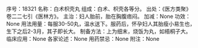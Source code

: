 序号：18321
名称：白术枳壳丸
组成：白术、枳壳各等分。
出处：《医方类聚》卷二二七引《医林方》。
主治：妇人胎前，胎在胸腹痞闷。
加减：None
功效：None
用法用量：每服30-50丸，温水送下。服药后，怀孕妇人其胎瘦小易生也，生下之后2-3月，其子即长大。
制备方法：上为细末，烧饭为丸，如梧桐子大。
临床应用：None
各家论述：None
用药禁忌：None
附注：None
